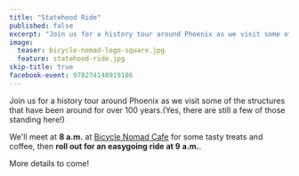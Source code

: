 ```yaml
---
title: "Statehood Ride"
published: false
excerpt: "Join us for a history tour around Phoenix as we visit some of the structures that have been around for over 100 years"
image:
  teaser: bicycle-nomad-logo-square.jpg
  feature: statehood-ride.jpg
skip-title: true
facebook-event: 978274148919186
---
```


Join us for a history tour around Phoenix as we visit some of the structures that have been around for over 100 years.(Yes, there are still a few of those standing here!)

We'll meet at **8 a.m.** at [Bicycle Nomad Cafe](https://goo.gl/maps/ivCSUT3dxs42) for some tasty treats and coffee, then **roll out for an easygoing ride at 9 a.m.**.

More details to come!
